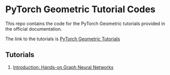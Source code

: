# PyTorch Geometric Tutorial Codes

This repo contains the code for the PyTorch Geometric tutorials provided in the official documentation.

The link to the tutorials is [PyTorch Geometric Tutorials](https://pytorch-geometric.readthedocs.io/en/2.6.1/get_started/colabs.html)

## Tutorials

1. [Introduction: Hands-on Graph Neural Networks](./introduction/README.md)

